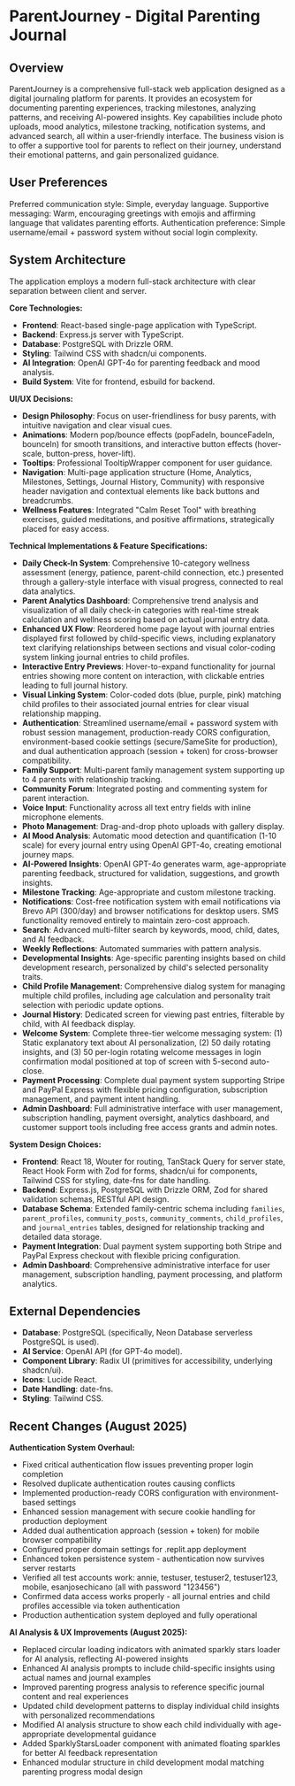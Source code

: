 # ParentJourney - Digital Parenting Journal

## Overview

ParentJourney is a comprehensive full-stack web application designed as a digital journaling platform for parents. It provides an ecosystem for documenting parenting experiences, tracking milestones, analyzing patterns, and receiving AI-powered insights. Key capabilities include photo uploads, mood analytics, milestone tracking, notification systems, and advanced search, all within a user-friendly interface. The business vision is to offer a supportive tool for parents to reflect on their journey, understand their emotional patterns, and gain personalized guidance.

## User Preferences

Preferred communication style: Simple, everyday language.
Supportive messaging: Warm, encouraging greetings with emojis and affirming language that validates parenting efforts.
Authentication preference: Simple username/email + password system without social login complexity.

## System Architecture

The application employs a modern full-stack architecture with clear separation between client and server.

**Core Technologies:**
- **Frontend**: React-based single-page application with TypeScript.
- **Backend**: Express.js server with TypeScript.
- **Database**: PostgreSQL with Drizzle ORM.
- **Styling**: Tailwind CSS with shadcn/ui components.
- **AI Integration**: OpenAI GPT-4o for parenting feedback and mood analysis.
- **Build System**: Vite for frontend, esbuild for backend.

**UI/UX Decisions:**
- **Design Philosophy**: Focus on user-friendliness for busy parents, with intuitive navigation and clear visual cues.
- **Animations**: Modern pop/bounce effects (popFadeIn, bounceFadeIn, bounceIn) for smooth transitions, and interactive button effects (hover-scale, button-press, hover-lift).
- **Tooltips**: Professional TooltipWrapper component for user guidance.
- **Navigation**: Multi-page application structure (Home, Analytics, Milestones, Settings, Journal History, Community) with responsive header navigation and contextual elements like back buttons and breadcrumbs.
- **Wellness Features**: Integrated "Calm Reset Tool" with breathing exercises, guided meditations, and positive affirmations, strategically placed for easy access.

**Technical Implementations & Feature Specifications:**
- **Daily Check-In System**: Comprehensive 10-category wellness assessment (energy, patience, parent-child connection, etc.) presented through a gallery-style interface with visual progress, connected to real data analytics.
- **Parent Analytics Dashboard**: Comprehensive trend analysis and visualization of all daily check-in categories with real-time streak calculation and wellness scoring based on actual journal entry data.
- **Enhanced UX Flow**: Reordered home page layout with journal entries displayed first followed by child-specific views, including explanatory text clarifying relationships between sections and visual color-coding system linking journal entries to child profiles.
- **Interactive Entry Previews**: Hover-to-expand functionality for journal entries showing more content on interaction, with clickable entries leading to full journal history.
- **Visual Linking System**: Color-coded dots (blue, purple, pink) matching child profiles to their associated journal entries for clear visual relationship mapping.
- **Authentication**: Streamlined username/email + password system with robust session management, production-ready CORS configuration, environment-based cookie settings (secure/SameSite for production), and dual authentication approach (session + token) for cross-browser compatibility.
- **Family Support**: Multi-parent family management system supporting up to 4 parents with relationship tracking.
- **Community Forum**: Integrated posting and commenting system for parent interaction.
- **Voice Input**: Functionality across all text entry fields with inline microphone elements.
- **Photo Management**: Drag-and-drop photo uploads with gallery display.
- **AI Mood Analysis**: Automatic mood detection and quantification (1-10 scale) for every journal entry using OpenAI GPT-4o, creating emotional journey maps.
- **AI-Powered Insights**: OpenAI GPT-4o generates warm, age-appropriate parenting feedback, structured for validation, suggestions, and growth insights.
- **Milestone Tracking**: Age-appropriate and custom milestone tracking.
- **Notifications**: Cost-free notification system with email notifications via Brevo API (300/day) and browser notifications for desktop users. SMS functionality removed entirely to maintain zero-cost approach.
- **Search**: Advanced multi-filter search by keywords, mood, child, dates, and AI feedback.
- **Weekly Reflections**: Automated summaries with pattern analysis.
- **Developmental Insights**: Age-specific parenting insights based on child development research, personalized by child's selected personality traits.
- **Child Profile Management**: Comprehensive dialog system for managing multiple child profiles, including age calculation and personality trait selection with periodic update options.
- **Journal History**: Dedicated screen for viewing past entries, filterable by child, with AI feedback display.
- **Welcome System**: Complete three-tier welcome messaging system: (1) Static explanatory text about AI personalization, (2) 50 daily rotating insights, and (3) 50 per-login rotating welcome messages in login confirmation modal positioned at top of screen with 5-second auto-close.
- **Payment Processing**: Complete dual payment system supporting Stripe and PayPal Express with flexible pricing configuration, subscription management, and payment intent handling.
- **Admin Dashboard**: Full administrative interface with user management, subscription handling, payment oversight, analytics dashboard, and customer support tools including free access grants and admin notes.

**System Design Choices:**
- **Frontend**: React 18, Wouter for routing, TanStack Query for server state, React Hook Form with Zod for forms, shadcn/ui for components, Tailwind CSS for styling, date-fns for date handling.
- **Backend**: Express.js, PostgreSQL with Drizzle ORM, Zod for shared validation schemas, RESTful API design.
- **Database Schema**: Extended family-centric schema including `families`, `parent_profiles`, `community_posts`, `community_comments`, `child_profiles`, and `journal_entries` tables, designed for relationship tracking and detailed data storage.
- **Payment Integration**: Dual payment system supporting both Stripe and PayPal Express checkout with flexible pricing configuration.
- **Admin Dashboard**: Comprehensive administrative interface for user management, subscription handling, payment processing, and platform analytics.

## External Dependencies

- **Database**: PostgreSQL (specifically, Neon Database serverless PostgreSQL is used).
- **AI Service**: OpenAI API (for GPT-4o model).
- **Component Library**: Radix UI (primitives for accessibility, underlying shadcn/ui).
- **Icons**: Lucide React.
- **Date Handling**: date-fns.
- **Styling**: Tailwind CSS.

## Recent Changes (August 2025)

**Authentication System Overhaul:**
- Fixed critical authentication flow issues preventing proper login completion
- Resolved duplicate authentication routes causing conflicts
- Implemented production-ready CORS configuration with environment-based settings
- Enhanced session management with secure cookie handling for production deployment
- Added dual authentication approach (session + token) for mobile browser compatibility
- Configured proper domain settings for .replit.app deployment
- Enhanced token persistence system - authentication now survives server restarts
- Verified all test accounts work: annie, testuser, testuser2, testuser123, mobile, esanjosechicano (all with password "123456")
- Confirmed data access works properly - all journal entries and child profiles accessible via token authentication
- Production authentication system deployed and fully operational

**AI Analysis & UX Improvements (August 2025):**
- Replaced circular loading indicators with animated sparkly stars loader for AI analysis, reflecting AI-powered insights
- Enhanced AI analysis prompts to include child-specific insights using actual names and journal examples
- Improved parenting progress analysis to reference specific journal content and real experiences
- Updated child development patterns to display individual child insights with personalized recommendations
- Modified AI analysis structure to show each child individually with age-appropriate developmental guidance
- Added SparklyStarsLoader component with animated floating sparkles for better AI feedback representation
- Enhanced modular structure in child development modal matching parenting progress modal design